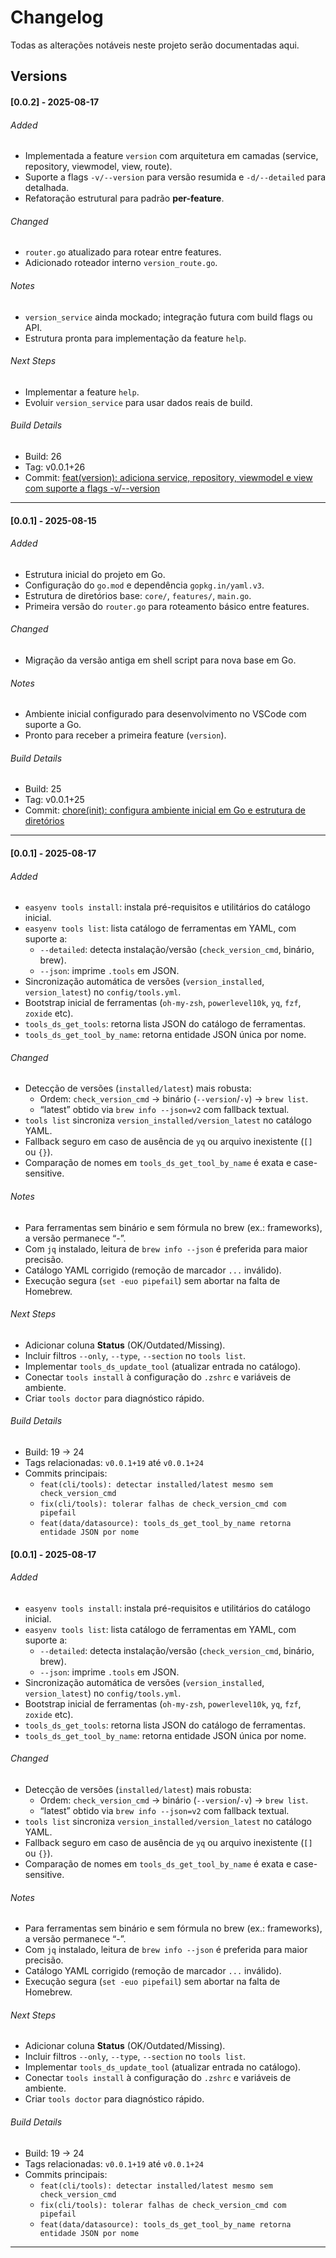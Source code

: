 # Changelog
Todas as alterações notáveis neste projeto serão documentadas aqui.

## Versions

#### [0.0.2] - 2025-08-17 

###### Added
- Implementada a feature `version` com arquitetura em camadas (service, repository, viewmodel, view, route).
- Suporte a flags `-v/--version` para versão resumida e `-d/--detailed` para detalhada.
- Refatoração estrutural para padrão **per-feature**.

###### Changed
- `router.go` atualizado para rotear entre features.
- Adicionado roteador interno `version_route.go`.

###### Notes
- `version_service` ainda mockado; integração futura com build flags ou API.
- Estrutura pronta para implementação da feature `help`.

###### Next Steps
- Implementar a feature `help`.
- Evoluir `version_service` para usar dados reais de build.

###### Build Details
- Build: 26  
- Tag: v0.0.1+26  
- Commit: [feat(version): adiciona service, repository, viewmodel e view com suporte a flags -v/--version](https://github.com/DippingCode/easyenv/commit/<hash>)

---

#### [0.0.1] - 2025-08-15  

###### Added
- Estrutura inicial do projeto em Go.  
- Configuração do `go.mod` e dependência `gopkg.in/yaml.v3`.  
- Estrutura de diretórios base: `core/`, `features/`, `main.go`.  
- Primeira versão do `router.go` para roteamento básico entre features.  

###### Changed
- Migração da versão antiga em shell script para nova base em Go.  

###### Notes
- Ambiente inicial configurado para desenvolvimento no VSCode com suporte a Go.  
- Pronto para receber a primeira feature (`version`).  

###### Build Details
- Build: 25  
- Tag: v0.0.1+25  
- Commit: [chore(init): configura ambiente inicial em Go e estrutura de diretórios](https://github.com/DippingCode/easyenv/commit/<hash>)

---

#### [0.0.1] - 2025-08-17

###### Added
- `easyenv tools install`: instala pré-requisitos e utilitários do catálogo inicial.
- `easyenv tools list`: lista catálogo de ferramentas em YAML, com suporte a:
  - `--detailed`: detecta instalação/versão (`check_version_cmd`, binário, brew).
  - `--json`: imprime `.tools` em JSON.
- Sincronização automática de versões (`version_installed`, `version_latest`) no `config/tools.yml`.
- Bootstrap inicial de ferramentas (`oh-my-zsh`, `powerlevel10k`, `yq`, `fzf`, `zoxide` etc).
- `tools_ds_get_tools`: retorna lista JSON do catálogo de ferramentas.
- `tools_ds_get_tool_by_name`: retorna entidade JSON única por nome.

###### Changed
- Detecção de versões (`installed/latest`) mais robusta:
  - Ordem: `check_version_cmd` → binário (`--version`/`-v`) → `brew list`.
  - “latest” obtido via `brew info --json=v2` com fallback textual.
- `tools list` sincroniza `version_installed/version_latest` no catálogo YAML.
- Fallback seguro em caso de ausência de `yq` ou arquivo inexistente (`[]` ou `{}`).
- Comparação de nomes em `tools_ds_get_tool_by_name` é exata e case-sensitive.

###### Notes
- Para ferramentas sem binário e sem fórmula no brew (ex.: frameworks), a versão permanece “-”.
- Com `jq` instalado, leitura de `brew info --json` é preferida para maior precisão.
- Catálogo YAML corrigido (remoção de marcador `...` inválido).
- Execução segura (`set -euo pipefail`) sem abortar na falta de Homebrew.

###### Next Steps
- Adicionar coluna **Status** (OK/Outdated/Missing).
- Incluir filtros `--only`, `--type`, `--section` no `tools list`.
- Implementar `tools_ds_update_tool` (atualizar entrada no catálogo).
- Conectar `tools install` à configuração do `.zshrc` e variáveis de ambiente.
- Criar `tools doctor` para diagnóstico rápido.

###### Build Details
- Build: 19 → 24  
- Tags relacionadas: `v0.0.1+19` até `v0.0.1+24`  
- Commits principais:  
  - `feat(cli/tools): detectar installed/latest mesmo sem check_version_cmd`  
  - `fix(cli/tools): tolerar falhas de check_version_cmd com pipefail`  
  - `feat(data/datasource): tools_ds_get_tool_by_name retorna entidade JSON por nome`  

#### [0.0.1] - 2025-08-17

###### Added
- `easyenv tools install`: instala pré-requisitos e utilitários do catálogo inicial.
- `easyenv tools list`: lista catálogo de ferramentas em YAML, com suporte a:
  - `--detailed`: detecta instalação/versão (`check_version_cmd`, binário, brew).
  - `--json`: imprime `.tools` em JSON.
- Sincronização automática de versões (`version_installed`, `version_latest`) no `config/tools.yml`.
- Bootstrap inicial de ferramentas (`oh-my-zsh`, `powerlevel10k`, `yq`, `fzf`, `zoxide` etc).
- `tools_ds_get_tools`: retorna lista JSON do catálogo de ferramentas.
- `tools_ds_get_tool_by_name`: retorna entidade JSON única por nome.

###### Changed
- Detecção de versões (`installed/latest`) mais robusta:
  - Ordem: `check_version_cmd` → binário (`--version`/`-v`) → `brew list`.
  - “latest” obtido via `brew info --json=v2` com fallback textual.
- `tools list` sincroniza `version_installed/version_latest` no catálogo YAML.
- Fallback seguro em caso de ausência de `yq` ou arquivo inexistente (`[]` ou `{}`).
- Comparação de nomes em `tools_ds_get_tool_by_name` é exata e case-sensitive.

###### Notes
- Para ferramentas sem binário e sem fórmula no brew (ex.: frameworks), a versão permanece “-”.
- Com `jq` instalado, leitura de `brew info --json` é preferida para maior precisão.
- Catálogo YAML corrigido (remoção de marcador `...` inválido).
- Execução segura (`set -euo pipefail`) sem abortar na falta de Homebrew.

###### Next Steps
- Adicionar coluna **Status** (OK/Outdated/Missing).
- Incluir filtros `--only`, `--type`, `--section` no `tools list`.
- Implementar `tools_ds_update_tool` (atualizar entrada no catálogo).
- Conectar `tools install` à configuração do `.zshrc` e variáveis de ambiente.
- Criar `tools doctor` para diagnóstico rápido.

###### Build Details
- Build: 19 → 24  
- Tags relacionadas: `v0.0.1+19` até `v0.0.1+24`  
- Commits principais:  
  - `feat(cli/tools): detectar installed/latest mesmo sem check_version_cmd`  
  - `fix(cli/tools): tolerar falhas de check_version_cmd com pipefail`  
  - `feat(data/datasource): tools_ds_get_tool_by_name retorna entidade JSON por nome`  

---